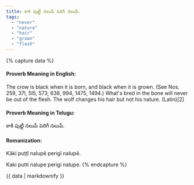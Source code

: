 ```yaml
---
title: కాకి పుట్టీ నలుపే పెరిగీ నలుపే.
tags:
  - "never"
  - "nature"
  - "hair"
  - "grown"
  - "flesh"
---
```


{% capture data %}
#### Proverb Meaning in English:
The crow is black when it is born, and black when it is grown.
(See Nos. 259, 37l, 5l5, 573, 638, 994, 1475, 1494.)
What's bred in the bone will never be out of the flesh.
The wolf changes his hair but not his nature. (Latin)[2]

#### Proverb Meaning in Telugu:
కాకి పుట్టీ నలుపే పెరిగీ నలుపే.

#### Romanization:
Kāki puṭṭī nalupē perigī nalupē.

Kaki putti nalupe perigi nalupe.
{% endcapture %}

{{ data | markdownify }}

